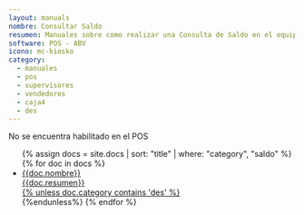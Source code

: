 ```yaml
---
layout: manuals
nombre: Consultar Saldo
resumen: Manuales sobre como realizar una Consulta de Saldo en el equipo POS.
software: POS - ABV
icono: mc-kiosko
category:
  - manuales
  - pos
  - supervisores
  - vendedores
  - caja4
  - des
---
```

No se encuentra habilitado en el POS

<div class="list-block">
	<ul class="nav nav-tabs nav-stacked">
		{% assign docs = site.docs | sort: "title" | where: "category", "saldo" %}
		{% for doc in docs %}
		<li><a href="{% unless doc.category contains 'des' %}{{doc.url}}{%endunless%}{% if doc.category contains 'des' %}#{%endif%}" data-view=".view-main" class="item-link close-panel">
		<div class="item-content">
		<div class="item-media"><i class="{{doc.icono}}"></i></div>
		<div class="item-inner">
		<div class="item-title">{{doc.nombre}}</div>
		<div class="item-after">{{doc.resumen}}</div>
		</div>
		</div>{% unless doc.category contains 'des' %}</a></li>{%endunless%}
		{% endfor %}
	</ul>
</div>